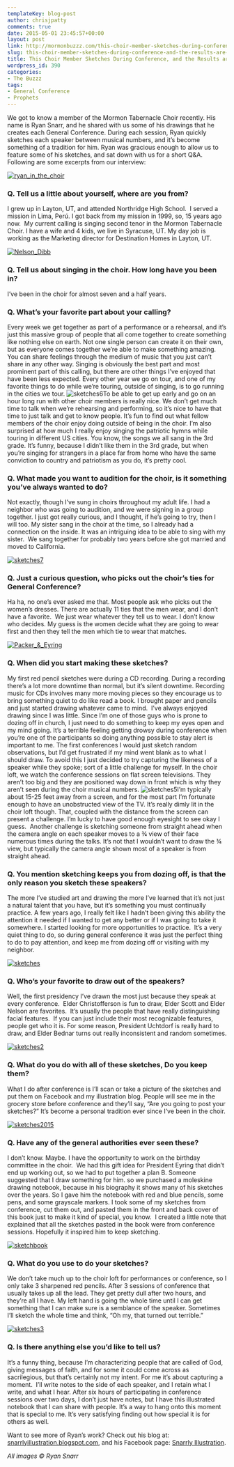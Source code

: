 ```yaml
---
templateKey: blog-post
author: chrisjpatty
comments: true
date: 2015-05-01 23:45:57+00:00
layout: post
link: http://mormonbuzzz.com/this-choir-member-sketches-during-conference-and-the-results-are-stunning/
slug: this-choir-member-sketches-during-conference-and-the-results-are-stunning
title: This Choir Member Sketches During Conference, and the Results are Stunning!
wordpress_id: 390
categories:
- The Buzzz
tags:
- General Conference
- Prophets
---
```


We got to know a member of the Mormon Tabernacle Choir recently. His name is Ryan Snarr, and he shared with us some of his drawings that he creates each General Conference. During each session, Ryan quickly sketches each speaker between musical numbers, and it’s become something of a tradition for him. Ryan was gracious enough to allow us to feature some of his sketches, and sat down with us for a short Q&A. Following are some excerpts from our interview:

[![ryan_in_the_choir](/img/ryan_in_the_choir.jpg)](/img/ryan_in_the_choir.jpg)


### **Q. Tell us a little about yourself, where are you from?**




I grew up in Layton, UT, and attended Northridge High School.  I served a mission in Lima, Perú. I got back from my mission in 1999, so, 15 years ago now.  My current calling is singing second tenor in the Mormon Tabernacle Choir. I have a wife and 4 kids, we live in Syracuse, UT. My day job is working as the Marketing director for Destination Homes in Layton, UT.

[![Nelson_Dibb](/img/Nelson_Dibb.jpg)](/img/Nelson_Dibb.jpg)


### **Q. Tell us about singing in the choir. How long have you been in?**




I’ve been in the choir for almost seven and a half years.


### **Q. What’s your favorite part about your calling?**




Every week we get together as part of a performance or a rehearsal, and it’s just this massive group of people that all come together to create something like nothing else on earth. Not one single person can create it on their own, but as everyone comes together we’re able to make something amazing. You can share feelings through the medium of music that you just can’t share in any other way.
Singing is obviously the best part and most prominent part of this calling, but there are other things I’ve enjoyed that have been less expected. Every other year we go on tour, and one of my favorite things to do while we’re touring, outside of singing, is to go running in the cities we tour. ![sketches6](/img/sketches6.jpg)To be able to get up early and go on an hour long run with other choir members is really nice. We don’t get much time to talk when we’re rehearsing and performing, so it’s nice to have that time to just talk and get to know people. It’s fun to find out what fellow members of the choir enjoy doing outside of being in the choir. I’m also surprised at how much I really enjoy singing the patriotic hymns while touring in different US cities. You know, the songs we all sang in the 3rd grade. It’s funny, because I didn’t like them in the 3rd grade, but when you’re singing for strangers in a place far from home who have the same conviction to country and patriotism as you do, it’s pretty cool.


### **Q. What made you want to audition for the choir, is it something you’ve always wanted to do?**




Not exactly, though I’ve sung in choirs throughout my adult life. I had a neighbor who was going to audition, and we were signing in a group together. I just got really curious, and I thought, if he’s going to try, then I will too. My sister sang in the choir at the time, so I already had a connection on the inside. It was an intriguing idea to be able to sing with my sister.  We sang together for probably two years before she got married and moved to California.

[![sketches7](/img/sketches7-1024x399.jpg)](/img/sketches7.jpg)


### **Q. Just a curious question, who picks out the choir’s ties for General Conference?**




Ha ha, no one’s ever asked me that. Most people ask who picks out the women’s dresses. There are actually 11 ties that the men wear, and I don’t have a favorite.  We just wear whatever they tell us to wear. I don’t know who decides. My guess is the women decide what they are going to wear first and then they tell the men which tie to wear that matches.

[![Packer_&_Eyring](/img/Packer__Eyring.jpg)](/img/Packer__Eyring.jpg)


### **Q. When did you start making these sketches?**




My first red pencil sketches were during a CD recording. During a recording there’s a lot more downtime than normal, but it’s silent downtime. Recording music for CDs involves many more moving pieces so they encourage us to bring something quiet to do like read a book. I brought paper and pencils and just started drawing whatever came to mind.  I’ve always enjoyed drawing since I was little. Since I’m one of those guys who is prone to dozing off in church, I just need to do something to keep my eyes open and my mind going. It’s a terrible feeling getting drowsy during conference when you’re one of the participants so doing anything possible to stay alert is important to me. The first conferences I would just sketch random observations, but I’d get frustrated if my mind went blank as to what I should draw. To avoid this I just decided to try capturing the likeness of a speaker while they spoke; sort of a little challenge for myself. In the choir loft, we watch the conference sessions on flat screen televisions. They aren’t too big and they are positioned way down in front which is why they aren’t seen during the choir musical numbers. ![sketches5](/img/sketches5.jpg)I’m typically about 15-25 feet away from a screen, and for the most part I’m fortunate enough to have an unobstructed view of the TV. It’s really dimly lit in the choir loft though. That, coupled with the distance from the screen can present a challenge. I’m lucky to have good enough eyesight to see okay I guess.  Another challenge is sketching someone from straight ahead when the camera angle on each speaker moves to a ¾ view of their face numerous times during the talks. It’s not that I wouldn’t want to draw the ¾ view, but typically the camera angle shown most of a speaker is from straight ahead.


### **Q. You mention sketching keeps you from dozing off, is that the only reason you sketch these speakers?**




The more I’ve studied art and drawing the more I’ve learned that it’s not just a natural talent that you have, but it’s something you must continually practice. A few years ago, I really felt like I hadn’t been giving this ability the attention it needed if I wanted to get any better or if I was going to take it somewhere. I started looking for more opportunities to practice.  It’s a very quiet thing to do, so during general conference it was just the perfect thing to do to pay attention, and keep me from dozing off or visiting with my neighbor.

[![sketches](/img/sketches.jpg)](/img/sketches.jpg)


### **Q. Who’s your favorite to draw out of the speakers?**




Well, the first presidency I’ve drawn the most just because they speak at every conference.  Elder Christofferson is fun to draw, Elder Scott and Elder Nelson are favorites.  It’s usually the people that have really distinguishing facial features.  If you can just include their most recognizable features, people get who it is. For some reason, President Uchtdorf is really hard to draw, and Elder Bednar turns out really inconsistent and random sometimes.

[![sketches2](/img/sketches2.jpg)](/img/sketches2.jpg)


### **Q. What do you do with all of these sketches, Do you keep them?**




What I do after conference is I’ll scan or take a picture of the sketches and put them on Facebook and my illustration blog. People will see me in the grocery store before conference and they’ll say, “Are you going to post your sketches?” It’s become a personal tradition ever since I’ve been in the choir.

[![sketches2015](/img/sketches2015.jpg)](/img/sketches2015.jpg)


### **Q. Have any of the general authorities ever seen these?**




I don’t know. Maybe. I have the opportunity to work on the birthday committee in the choir.  We had this gift idea for President Eyring that didn’t end up working out, so we had to put together a plan B. Someone suggested that I draw something for him. so we purchased a moleskine drawing notebook, because in his biography it shows many of his sketches over the years. So I gave him the notebook with red and blue pencils, some pens, and some grayscale markers. I took some of my sketches from conference, cut them out, and pasted them in the front and back cover of this book just to make it kind of special, you know.  I created a little note that explained that all the sketches pasted in the book were from conference sessions. Hopefully it inspired him to keep sketching.

[![sketchbook](/img/sketchbook.jpg)](/img/sketchbook.jpg)


### **Q. What do you use to do your sketches?**




We don’t take much up to the choir loft for performances or conference, so I only take 3 sharpened red pencils. After 3 sessions of conference that usually takes up all the lead. They get pretty dull after two hours, and they’re all I have. My left hand is going the whole time until I can get something that I can make sure is a semblance of the speaker. Sometimes I’ll sketch the whole time and think, “Oh my, that turned out terrible.”

[![sketches3](/img/sketches3.jpg)](/img/sketches3.jpg)


### **Q. Is there anything else you’d like to tell us?**




It’s a funny thing, because I’m characterizing people that are called of God, giving messages of faith, and for some it could come across as sacrilegious, but that’s certainly not my intent. For me it’s about capturing a moment.  I’ll write notes to the side of each speaker, and I retain what I write, and what I hear. After six hours of participating in conference sessions over two days, I don’t just have notes, but I have this illustrated notebook that I can share with people. It’s a way to hang onto this moment that is special to me. It’s very satisfying finding out how special it is for others as well.

Want to see more of Ryan’s work? Check out his blog at: [snarrlyillustration.blogspot.com](http://www.snarrlyillustration.blogspot.com), and his Facebook page: [Snarrly Illustration](https://www.facebook.com/snarrlyillustration).

_All images © Ryan Snarr_
